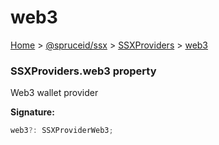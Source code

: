 # web3

[Home](index.md) > [@spruceid/ssx](ssx.md) > [SSXProviders](ssx.ssxproviders.md) > [web3](ssx.ssxproviders.web3.md)

### SSXProviders.web3 property

Web3 wallet provider

**Signature:**

```typescript
web3?: SSXProviderWeb3;
```
